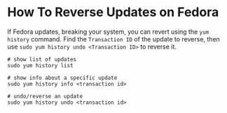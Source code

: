 # How To Reverse Updates on Fedora

If Fedora updates, breaking your system, you can revert using the `yum history` command. Find the `Transaction ID` of the update to reverse, then use `sudo yum history undo <Transaction ID>` to reverse it.

~~~
# show list of updates
sudo yum history list

# show info about a specific update
sudo yum history info <transaction id>

# undo/reverse an update
sudo yum history undo <transaction id>
~~~
